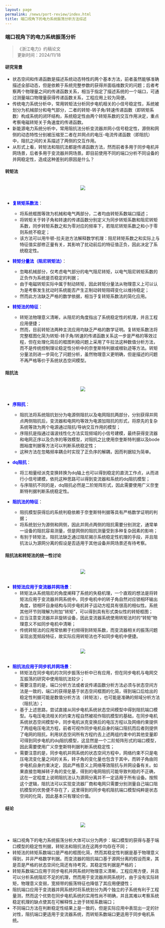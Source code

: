 ```yaml
---
layout: page
permalink: /news/port-review/index.html
title: 端口视角下的电力系统振荡分析方法综述
---
```


### 端口视角下的电力系统振荡分析

> 《浙江电力》约稿论文 <br>
> 更新时间：2024/11/18

#### 研究背景
- 状态空间和传递函数是描述系统动态特性的两个基本方法，前者虽然能够准确描述全部动态，但是依赖于系统完整参数的获得并面临维数灾的问题；后者考察两个物理量之间的传递函数关系，相当于指定了描述系统的一个端口，可通过测量端口物理量获得传递函数关系，工程应用上较为简便。
- 传统电力系统分析中，常用转矩法分析同步电机相关的小信号稳定性，系统被划分为机械部分和电气部分，二者的转矩-转子角/转速传递函数（即转矩系数）构成系统的闭环结构，系统稳定性由两个转矩系数的交互作用决定，重点考察电磁转矩关于角速度的传递函数。
- 新能源电力系统分析中，常用阻抗法分析变流器并网小信号稳定性，源侧和网侧的动态特性分别被压缩至二者在并网点的电压-电流传递函数（即阻抗）中，阻抗之间的关系描述了两侧的交互作用。
- 从形式上看，转矩法和阻抗法都是传递函数方法，然而前者多用于同步电机并网场景，后者多用于变流器并网场景。即目前使用不同的端口分析不同设备的并网稳定性，造成这种差别的原因是什么？


#### 转矩法

<br>

<center>
<img src="/news/port-review.assets/fig1.jpg">
</center>

<br>

- <b><font color=blue>复转矩系数法</font></b>：
	* 将系统框图等效为机械和电气两部分，二者均由转矩系数端口描述；
	* 将转矩关于转子角和转速的传递函数分别定义为同步转矩系数和阻尼转矩系数，同步转矩系数之和为零对应的频率下，若阻尼转矩系数之和小于零则系统不稳定；
	* 该方法可以用牛顿-拉夫逊方法解释数学机理：阻尼转矩系数之和实际上与特征值实部修正量有关，其影响了扰动前后的特征值正负，因此决定了系统稳定性。


- <b><font color=blue>转矩分量法（阻尼转矩法）</font></b>：
	* 忽略机械部分，仅考虑电气部分的电气阻尼转矩，以电气阻尼转矩系数的正负作为系统是否稳定的判据；
	* 由于电磁转矩实际中属于制动转矩，因此转矩分量法从物理意义上可以认为是考察发生扰动时系统能否产生正制动转矩阻碍变化以维持稳定；
	* 然而此方法缺乏严格的数学依据，相当于复转矩系数法的简化应用。

- <b><font color=blue>转矩法的特征</font></b>：
	* 转矩法物理意义清晰，从阻尼的角度指出了系统稳定性的机理，并且工程应用便捷；
	* 然而，目前转矩法两种主流应用均缺乏严格的数学证明。复转矩系数法将完整框图化简为转矩-转子角/转速的传递函数关系这一步是严格的等效过程，但在处理化简后的框图判稳问题上采用了牛拉法这种数值分析方法，而不是传统控制理论稳定性分析中的奈奎斯特判据或根轨迹等方法。转矩分量法则进一步简化了问题分析，虽然物理意义更明确，但是描述的问题不再严格等价于系统状态空间模型。

#### 阻抗法

<br>

<center>
<img src="/news/port-review.assets/fig2.jpg">
</center>

<br>

- <b><font color=blue>序阻抗</font></b>：
	* 阻抗法将系统阻抗划分为电源侧阻抗以及电网阻抗两部分，分别获得并网点两侧阻抗后，变流器和电网均等效为电源加阻抗的形式，将原先的复杂系统等效为两个电源通过阻抗/导纳交互作用的模型；
	* 序阻抗是指通过谐波线性化方法实现频域的小信号建模，最终获得变流器和电网正序以及负序的等效模型，对阻抗之比使用奈奎斯特判据以及bode图裕度判据等方法可以判断系统稳定性；
	* 这种方法在忽略频率耦合时实现了正负序的解耦，因而判据较为简单。


- <b><font color=blue>dq阻抗</font></b>：
	* 将三相量经派克变换转换为dq轴上也可以得到稳定的直流工作点，从而进行小信号建模，依托这种思路可以得到变流器和系统的dq阻抗模型；
	* 与序阻抗不同的是，dq阻抗必然是二阶矩阵形式，因此需要使用广义奈奎斯特判据判断系统稳定性。

- <b><font color=blue>阻抗法的特征</font></b>：
	* 阻抗模型获得后的系统判稳依赖于奈奎斯特判据等具有严格数学证明的判据；
	* 将系统划分为源侧和网侧，因此并网点两侧的阻抗需要分别测定，通常单一设备的阻抗容易测量，但是网侧的阻抗测量受到多种复杂因素的影响；
	* 有别于转矩法，阻抗法缺乏通过阻尼揭示系统稳定性机理的手段，并且阻抗法认为源网分离的假设是否适用于其他设备并网场景还有待考察。


#### 阻抗法和转矩法的统一性讨论

<br>

<center>
<img src="/news/port-review.assets/fig3.jpg">
</center>

<br>

- <b><font color=blue>转矩法应用于变流器并网场景</font></b>：
	* 转矩法从系统阻尼的角度阐释了系统的失稳机理，一个直观的想法是将转矩法应用于变流器并网系统中。同步电机中的转子角自然对应锁相环输出角度，锁相环自身结构与同步电机转子运动方程具有很高的相似性。系统其他环节则理解为附加“转矩”，可以得到具有形式类似性的转矩框图；
	* 应当注意变流器并非旋转设备，因此变流器系统使用转矩法时的“转矩”物理意义不如同步电机中清晰；
	* 传统转矩法的应用常依赖于扫频得到转矩系数，而变流器相关的振荡问题呈现出宽频段特征，故实际应用转矩法也不如同步电机中便捷。


<br>

<center>
<img src="/news/port-review.assets/fig4.jpg">
</center>

<br>

- <b><font color=blue>阻抗法应用于同步机并网场景</font></b>：
	* 转矩法在同步电机的次同步振荡分析中已有应用，但在同步电机与电网交互振荡的研究中使用阻抗法较少；
	* 需要注意的是，端口分析方法或者说传递函数分析方法必须与状态空间方法是一致的，端口的获得是基于状态空间框图的化简，得到端口后给出的稳定性判据可能是数值分析方法（转矩法），也可能是准确的频域分析方法（阻抗法）；
	* 基于上述思路，尝试直接从同步电机系统状态空间模型中得到阻抗端口模型。与电压电流相关的约束方程自然被视作阻抗模型的基础，在同步电机系统状态空间模型中，同步电机派克变换后的电压方程以及网络约束提供了两组电压电流方程，前者可视作同步电机自身的端口阻抗而后者则提供了电网的阻抗，利用状态空间所有方程约去上述两组约束中的其他变量即可得到同步电机的dq阻抗模型，这显然是一个二阶矩阵形式的端口模型，因此需要使用广义奈奎斯特判据判断系统稳定性；
	* 需要注意的是，同步电机并网系统的状态空间方程中，网络约束不只是电压电流变化量之间的关系，转子角的变化量也包含于其中，而转子角由同步电机自身约束决定，因此严格意义上网络等效阻抗与并网设备有关。如果直接忽略掉转子角的变化量，得到的电网阻抗可能导致判稳的不正确，这在一定程度上说明阻抗法认为源网分离并不一定适用于所有设备。按照这个逻辑，阻抗法可以实现变流器厂商和电网只需要分别测量自己端口阻抗模型的优势便不存在了，这里得到的同步电机阻抗端口模型纯粹是状态空间的化简，因此基本只有理论价值。


#### 结论

<br>

<center>
<img src="/news/port-review.assets/fig5.jpg">
</center>

<br>

- 端口视角下的电力系统振荡分析大体可以分为两步：端口模型的获得与基于端口模型的稳定性判据，转矩法和阻抗法在这两步均存在不同；
- 转矩法的转矩系数端口是严格的框图化简，然而其稳定性判据是基于物理意义得到，并非严格数学判据。而变流器的阻抗端口基于源网分离的假设而来，其是否是严格的状态空间化简还有待考究，其稳定性判据是严格的；
- 转矩系数端口应用于同步电机并网系统时物理意义清晰，工程应用方便，并且可以分析系统阻尼不足的机理，然而用于变流器并网系统时，由于没有实际转矩，物理意义变弱，宽频带的振荡特征也降低了其应用便捷性；
- 阻抗端口应用于变流器并网系统时将系统划分为两个独立的子系统有利于工程量测，然而这个优势在同步电机系统的实用性尚不明确，并且其难以考察系统稳定机理的缺点使其在可解释性上逊于转矩系数端口；
- 不同端口方法在判断稳定性结果上是一致的，但是实际应用中表现出一定的针对性，阻抗端口更适用于变流器系统，而转矩系数端口更适用于同步电机系统。

